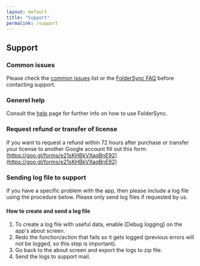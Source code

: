 ```yaml
---
layout: default
title: "Support"
permalink: /support
---
```


## Support

### Common issues
Please check the [common issues](/commonissues) list or the [FolderSync FAQ](/foldersync/faq) before contacting support.

### Generel help
Consult the [help](/foldersync/help/) page for further info on how to use FolderSync.

### Request refund or transfer of license
If you want to request a refund within 72 hours after purchase or transfer your license to another Google account fill out this form:
[https://goo.gl/forms/e21sKHBkVXaqBnE92](https://goo.gl/forms/e21sKHBkVXaqBnE92)

### Sending log file to support
If you  have a specific problem with the app, then please include a log file using the procedure below.
Please only send log files if requested by us.

#### How to create and send a log file
1. To create a log file with useful data, enable [Debug logging] on the app's about screen.
2. Redo the function/action that fails so it gets logged (previous errors will not be logged, so this step is important).
3. Go back to the about screen and export the logs to zip file.
4. Send the logs to support mail.

